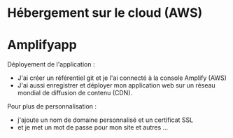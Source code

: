  
# Hébergement sur le cloud (AWS)
# Amplifyapp 

Déployement de l'application :

- J'ai créer un référentiel git et je l'ai connecté à la console Amplify (AWS)
- J'ai aussi enregistrer et déployer mon application web sur un réseau mondial de diffusion de contenu (CDN).

Pour plus de personnalisation :

- j'ajoute un nom de domaine personnalisé  et un certificat SSL
- et je met un mot de passe pour mon site et autres ...
